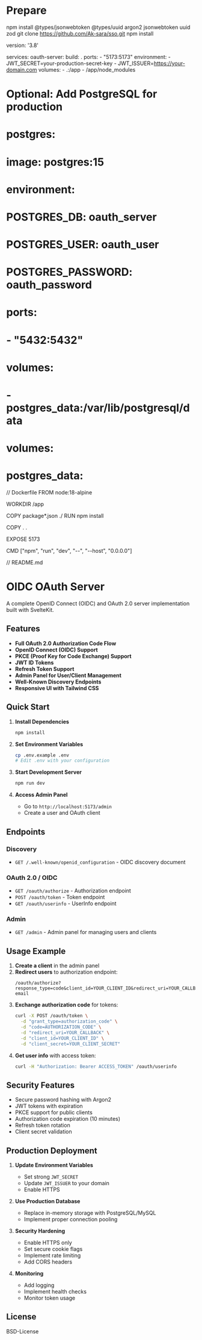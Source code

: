 # Prepare 
npm install @types/jsonwebtoken @types/uuid argon2 jsonwebtoken uuid zod
git clone https://github.com/Ak-sara/sso.git
npm install

version: '3.8'

services:
  oauth-server:
    build: .
    ports:
      - "5173:5173"
    environment:
      - JWT_SECRET=your-production-secret-key
      - JWT_ISSUER=https://your-domain.com
    volumes:
      - .:/app
      - /app/node_modules

  # Optional: Add PostgreSQL for production
  # postgres:
  #   image: postgres:15
  #   environment:
  #     POSTGRES_DB: oauth_server
  #     POSTGRES_USER: oauth_user
  #     POSTGRES_PASSWORD: oauth_password
  #   ports:
  #     - "5432:5432"
  #   volumes:
  #     - postgres_data:/var/lib/postgresql/data

# volumes:
#   postgres_data:

// Dockerfile
FROM node:18-alpine

WORKDIR /app

COPY package*.json ./
RUN npm install

COPY . .

EXPOSE 5173

CMD ["npm", "run", "dev", "--", "--host", "0.0.0.0"]

// README.md
# OIDC OAuth Server

A complete OpenID Connect (OIDC) and OAuth 2.0 server implementation built with SvelteKit.

## Features

- **Full OAuth 2.0 Authorization Code Flow**
- **OpenID Connect (OIDC) Support**
- **PKCE (Proof Key for Code Exchange) Support**
- **JWT ID Tokens**
- **Refresh Token Support**
- **Admin Panel for User/Client Management**
- **Well-Known Discovery Endpoints**
- **Responsive UI with Tailwind CSS**

## Quick Start

1. **Install Dependencies**
   ```bash
   npm install
   ```

2. **Set Environment Variables**
   ```bash
   cp .env.example .env
   # Edit .env with your configuration
   ```

3. **Start Development Server**
   ```bash
   npm run dev
   ```

4. **Access Admin Panel**
   - Go to `http://localhost:5173/admin`
   - Create a user and OAuth client

## Endpoints

### Discovery
- `GET /.well-known/openid_configuration` - OIDC discovery document

### OAuth 2.0 / OIDC
- `GET /oauth/authorize` - Authorization endpoint
- `POST /oauth/token` - Token endpoint  
- `GET /oauth/userinfo` - UserInfo endpoint

### Admin
- `GET /admin` - Admin panel for managing users and clients

## Usage Example

1. **Create a client** in the admin panel
2. **Redirect users** to authorization endpoint:
   ```
   /oauth/authorize?response_type=code&client_id=YOUR_CLIENT_ID&redirect_uri=YOUR_CALLBACK&scope=openid email
   ```
3. **Exchange authorization code** for tokens:
   ```bash
   curl -X POST /oauth/token \
     -d "grant_type=authorization_code" \
     -d "code=AUTHORIZATION_CODE" \
     -d "redirect_uri=YOUR_CALLBACK" \
     -d "client_id=YOUR_CLIENT_ID" \
     -d "client_secret=YOUR_CLIENT_SECRET"
   ```
4. **Get user info** with access token:
   ```bash
   curl -H "Authorization: Bearer ACCESS_TOKEN" /oauth/userinfo
   ```

## Security Features

- Secure password hashing with Argon2
- JWT tokens with expiration
- PKCE support for public clients
- Authorization code expiration (10 minutes)
- Refresh token rotation
- Client secret validation

## Production Deployment

1. **Update Environment Variables**
   - Set strong `JWT_SECRET`
   - Update `JWT_ISSUER` to your domain
   - Enable HTTPS

2. **Use Production Database**
   - Replace in-memory storage with PostgreSQL/MySQL
   - Implement proper connection pooling

3. **Security Hardening**
   - Enable HTTPS only
   - Set secure cookie flags
   - Implement rate limiting
   - Add CORS headers

4. **Monitoring**
   - Add logging
   - Implement health checks
   - Monitor token usage

## License

BSD-License